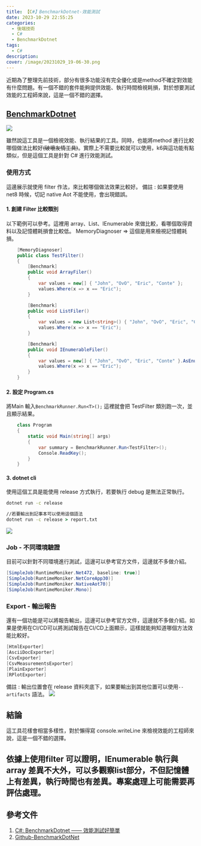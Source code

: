 ```yaml
---
title: 【C#】BenchmarkDotnet-效能測試
date: 2023-10-29 22:55:25
categories: 
  - 後端技術
  - C#
  - BenchmarkDotnet
tags: 
  - C#
description:
cover: /image/20231029_19-06-30.png
---
```


近期為了整理先前技術，部分有很多功能沒有完全優化或是method不確定對效能有什麼問題。有一個不錯的套件能夠提供效能、執行時間檢視耗損，對於想要測試效能的工程師來說，這是一個不錯的選擇。

## [BenchmarkDotnet](https://github.com/dotnet/BenchmarkDotNet)
![](/image/20231029_19-06-30.png)

雖然說這工具是一個檢視效能、執行結果的工具。同時，也能將method 進行比較哪個做法比較好~~(破壞友情工具)~~。實際上不需要比較就可以使用，k6與這功能有點類似，但是這個工具是針對 C# 進行效能測試。


### 使用方式
這邊展示就使用 filter 作法，來比較哪個做法效果比較好。
備註 : 如果要使用 net8 時候，切記 native Aot 不能使用，會出現錯誤。

#### 1. 創建 Filter 比較類別
以下範例可以參考。這裡用 array、List、IEnumerable 來做比較，看哪個取得資料以及記憶體耗損會比較低。
MemoryDiagnoser => 這個是用來檢視記憶體耗損。

```cs
    [MemoryDiagnoser]
    public class TestFilter()
    {
        [Benchmark]
        public void ArrayFiler()
        {
            var values = new[] { "John", "OvO", "Eric", "Conte" };
            values.Where(x => x == "Eric");
        }

        [Benchmark]
        public void ListFiler()
        {
            var values = new List<string>() { "John", "OvO", "Eric", "Conte" };
            values.Where(x => x == "Eric");
        }

        [Benchmark]
        public void IEnumerableFiler()
        {
            var values = new[] { "John", "OvO", "Eric", "Conte" }.AsEnumerable();
            values.Where(x => x == "Eric");
        }
    }
```

#### 2. 設定 Program.cs
將Main 輸入```BenchmarkRunner.Run<T>();``` 這裡就會把 TestFilter 類別跑一次，並且顯示結果。
```cs
    class Program
    {
        static void Main(string[] args)
        {
            var summary = BenchmarkRunner.Run<TestFilter>();
            Console.ReadKey();
        }
    }
```

#### 3. dotnet cli
使用這個工具是能使用 release 方式執行，若要執行 debug 是無法正常執行。
```cmd
dotnet run -c release

//若要輸出到記事本可以使用這個語法
dotnet run -c release > report.txt
```
![](/image/20231029_19-30-46.png)

### Job - 不同環境驗證
目前可以針對不同環境進行測試，這邊可以參考官方文件，這邊就不多做介紹。
```cs
[SimpleJob(RuntimeMoniker.Net472, baseline: true)]
[SimpleJob(RuntimeMoniker.NetCoreApp30)]
[SimpleJob(RuntimeMoniker.NativeAot70)]
[SimpleJob(RuntimeMoniker.Mono)]
```

### Export - 輸出報告
還有一個功能是可以將報告輸出，這邊可以參考官方文件，這邊就不多做介紹。如果是使用在CI/CD可以將測試報告在CI/CD上面顯示，這樣就能夠知道哪個方法效能比較好。

```cs
[HtmlExporter]
[AsciiDocExporter]
[CsvExporter]
[CsvMeasurementsExporter]
[PlainExporter]
[RPlotExporter]
```

備註 : 輸出位置會在 release 資料夾底下，如果要輸出到其他位置可以使用```--artifacts``` 語法。
![](/image/20231029_19-53-14.png)


## 結論
這工具花樣會相當多樣性，對於懶得寫 console.writeLine 來檢視效能的工程師來說，這是一個不錯的選擇。

依據上使用filter 可以證明，IEnumerable 執行與 array 差異不大外，可以多觀察list部分，不但記憶體上有差異，執行時間也有差異。專案處理上可能需要再評估處理。
---
## 參考文件
1. [C#: BenchmarkDotnet —— 效能測試好簡單](https://igouist.github.io/post/2021/06/benchmarkdotnet/)
2. [Github-BenchmarkDotNet](https://github.com/dotnet/BenchmarkDotNet/blob/master/docs/articles/guides/console-args.md)
